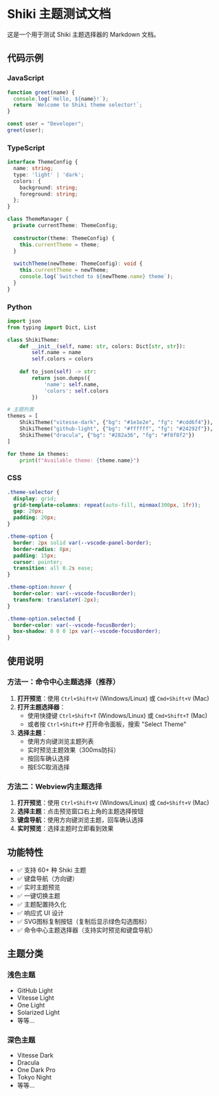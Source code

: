 # Shiki 主题测试文档

这是一个用于测试 Shiki 主题选择器的 Markdown 文档。

## 代码示例

### JavaScript
```javascript
function greet(name) {
  console.log(`Hello, ${name}!`);
  return `Welcome to Shiki theme selector!`;
}

const user = "Developer";
greet(user);
```

### TypeScript
```typescript
interface ThemeConfig {
  name: string;
  type: 'light' | 'dark';
  colors: {
    background: string;
    foreground: string;
  };
}

class ThemeManager {
  private currentTheme: ThemeConfig;
  
  constructor(theme: ThemeConfig) {
    this.currentTheme = theme;
  }
  
  switchTheme(newTheme: ThemeConfig): void {
    this.currentTheme = newTheme;
    console.log(`Switched to ${newTheme.name} theme`);
  }
}
```

### Python
```python
import json
from typing import Dict, List

class ShikiTheme:
    def __init__(self, name: str, colors: Dict[str, str]):
        self.name = name
        self.colors = colors
    
    def to_json(self) -> str:
        return json.dumps({
            'name': self.name,
            'colors': self.colors
        })

# 主题列表
themes = [
    ShikiTheme("vitesse-dark", {"bg": "#1e1e2e", "fg": "#cdd6f4"}),
    ShikiTheme("github-light", {"bg": "#ffffff", "fg": "#24292f"}),
    ShikiTheme("dracula", {"bg": "#282a36", "fg": "#f8f8f2"})
]

for theme in themes:
    print(f"Available theme: {theme.name}")
```

### CSS
```css
.theme-selector {
  display: grid;
  grid-template-columns: repeat(auto-fill, minmax(300px, 1fr));
  gap: 20px;
  padding: 20px;
}

.theme-option {
  border: 2px solid var(--vscode-panel-border);
  border-radius: 8px;
  padding: 15px;
  cursor: pointer;
  transition: all 0.2s ease;
}

.theme-option:hover {
  border-color: var(--vscode-focusBorder);
  transform: translateY(-2px);
}

.theme-option.selected {
  border-color: var(--vscode-focusBorder);
  box-shadow: 0 0 0 1px var(--vscode-focusBorder);
}
```

## 使用说明

### 方法一：命令中心主题选择（推荐）
1. **打开预览**：使用 `Ctrl+Shift+V` (Windows/Linux) 或 `Cmd+Shift+V` (Mac)
2. **打开主题选择器**：
   - 使用快捷键 `Ctrl+Shift+T` (Windows/Linux) 或 `Cmd+Shift+T` (Mac)
   - 或者按 `Ctrl+Shift+P` 打开命令面板，搜索 "Select Theme"
3. **选择主题**：
   - 使用方向键浏览主题列表
   - 实时预览主题效果（300ms防抖）
   - 按回车确认选择
   - 按ESC取消选择

### 方法二：Webview内主题选择
1. **打开预览**：使用 `Ctrl+Shift+V` (Windows/Linux) 或 `Cmd+Shift+V` (Mac)
2. **选择主题**：点击预览窗口右上角的主题选择按钮
3. **键盘导航**：使用方向键浏览主题，回车确认选择
4. **实时预览**：选择主题时立即看到效果

## 功能特性

- ✅ 支持 60+ 种 Shiki 主题
- ✅ 键盘导航（方向键）
- ✅ 实时主题预览
- ✅ 一键切换主题
- ✅ 主题配置持久化
- ✅ 响应式 UI 设计
- ✅ SVG图标复制按钮（复制后显示绿色勾选图标）
- ✅ 命令中心主题选择器（支持实时预览和键盘导航）

## 主题分类

### 浅色主题
- GitHub Light
- Vitesse Light  
- One Light
- Solarized Light
- 等等...

### 深色主题
- Vitesse Dark
- Dracula
- One Dark Pro
- Tokyo Night
- 等等...
